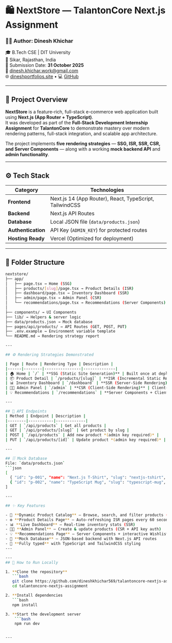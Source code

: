 # 🛍️ NextStore — TalantonCore Next.js Assignment

### 👨‍💻 Author: **Dinesh Khichar**  
🎓 B.Tech CSE | DIT University  
📍 Sikar, Rajasthan, India  
📅 Submission Date: **31 October 2025**  
📧 [dinesh.khichar.work@gmail.com](mailto:dinesh.khichar.work@gmail.com)  
🌐 [dineshportfolios.site](https://dineshportfolios.site) • 💻 [GitHub](https://github.com/dineshkhichar569)

---

## 🚀 Project Overview

**NextStore** is a feature-rich, full-stack e-commerce web application built using **Next.js (App Router + TypeScript)**.  
It was developed as part of the **Full-Stack Development Internship Assignment** for **TalantonCore** to demonstrate mastery over modern rendering patterns, full-stack integration, and scalable app architecture.

The project implements **five rendering strategies** — **SSG, ISR, SSR, CSR, and Server Components** — along with a working **mock backend API** and **admin functionality**.

---

## ⚙️ Tech Stack

| Category | Technologies |
|-----------|--------------|
| **Frontend** | Next.js 14 (App Router), React, TypeScript, TailwindCSS |
| **Backend** | Next.js API Routes |
| **Database** | Local JSON file (`data/products.json`) |
| **Authentication** | API Key (`ADMIN_KEY`) for protected routes |
| **Hosting Ready** | Vercel (Optimized for deployment) |

---

## 🧱 Folder Structure

```bash
nextstore/
├── app/
│   ├── page.tsx → Home (SSG)
│   ├── products/[slug]/page.tsx → Product Details (ISR)
│   ├── dashboard/page.tsx → Inventory Dashboard (SSR)
│   ├── admin/page.tsx → Admin Panel (CSR)
│   └── recommendations/page.tsx → Recommendations (Server Components)
│
├── components/ → UI Components
├── lib/ → Helpers & server logic
├── data/products.json → Mock database
├── pages/api/products/ → API Routes (GET, POST, PUT)
├── .env.example → Environment variable template
└── README.md → Rendering strategy report

---

## ⚙️ Rendering Strategies Demonstrated

| Page | Route | Rendering Type | Description |
|------|--------|----------------|--------------|
| 🏠 Home | `/` | **SSG (Static Site Generation)** | Built once at deploy time with client-side search/filter |
| 📦 Product Detail | `/products/[slug]` | **ISR (Incremental Static Regeneration)** | Revalidates every 60 seconds |
| 📊 Inventory Dashboard | `/dashboard` | **SSR (Server-Side Rendering)** | Always fresh data from JSON |
| 🧑‍💻 Admin Panel | `/admin` | **CSR (Client-Side Rendering)** | Client-side fetch, form submission, localStorage for key |
| 💡 Recommendations | `/recommendations` | **Server Components + Client Interaction** | Hybrid RSC page + Wishlist button |

---

## 🔗 API Endpoints
| Method | Endpoint | Description |
|--------|-----------|-------------|
| GET | `/api/products` | Get all products |
| GET | `/api/products/[slug]` | Get product by slug |
| POST | `/api/products` | Add new product *(admin key required)* |
| PUT | `/api/products/[id]` | Update product *(admin key required)* |

---

## 🗄️ Mock Database
File: `data/products.json`
```json
[
  { "id": "p-001", "name": "Next.js T-Shirt", "slug": "nextjs-tshirt", "price": 799, "inventory": 42 },
  { "id": "p-002", "name": "TypeScript Mug", "slug": "typescript-mug", "price": 499, "inventory": 18 }
]

---

## ✨ Key Features

- 🧩 **Dynamic Product Catalog** — Browse, search, and filter products (SSG + Client Search)
- ⚙️ **Product Details Page** — Auto-refreshing ISR pages every 60 seconds
- 📊 **Live Dashboard** — Real-time inventory stats (SSR)
- 🧑‍💻 **Admin Panel** — Create & update products (CSR + API key auth)
- 💡 **Recommendations Page** — Server Components + interactive Wishlist button
- 📁 **Mock Database** — JSON-based backend with Next.js API routes
- 🚀 **Fully typed** with TypeScript and TailwindCSS styling
---

---
## 🧩 How to Run Locally

1. **Clone the repository**
   ```bash
   git clone https://github.com/dineshkhichar569/talantoncore-nextjs-assignment.git
   cd talantoncore-nextjs-assignment

2. **Install dependencies
   ```bash
   npm install

3. **Start the development server 
    ```bash
    npm run dev


---
